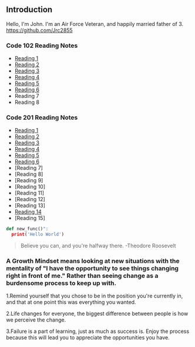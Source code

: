 ## Introduction
Hello, I'm John. I'm an Air Force Veteran, and happily married father of 3. https://github.com/Jrc2855

### Code 102 Reading Notes

- [Reading 1](https://github.com/Jrc2855/reading-notes/blob/main/markdown.md)
- [Reading 2](https://github.com/Jrc2855/reading-notes/blob/main/text-editor.md)
- [Reading 3](https://github.com/Jrc2855/reading-notes/blob/main/gitreading.md)
- [Reading 4](https://github.com/Jrc2855/reading-notes/blob/main/HTML.md)
- [Reading 5](https://github.com/Jrc2855/reading-notes/blob/main/CSS.md)
- [Reading 6](https://github.com/Jrc2855/reading-notes/blob/main/JS-reading.md)
- Reading 7
- Reading 8

### Code 201 Reading Notes
- [Reading 1](https://github.com/Jrc2855/reading-notes/blob/main/201-reading1.md)
- [Reading 2](https://github.com/Jrc2855/reading-notes/blob/main/201-reading2.md)
- [Reading 3](https://github.com/Jrc2855/reading-notes/blob/main/201-reading3.md)
- [Reading 4](https://github.com/Jrc2855/reading-notes/blob/main/201-reading4.md)
- [Reading 5](https://github.com/Jrc2855/reading-notes/blob/main/201-reading5.md)
- [Reading 6](https://github.com/Jrc2855/reading-notes/blob/main/201-reading6.md)
- [Reading 7]
- [Reading 8]
- [Reading 9]
- [Reading 10]
- [Reading 11]
- [Reading 12]
- [Reading 13]
- [Reading 14](https://github.com/Jrc2855/reading-notes/blob/main/201-reading14.md)
- [Reading 15]

```python
def new_func()":
  print('Hello World')
```
> Believe you can, and you're halfway there. -Theodore Roosevelt 

### A Growth Mindset means looking at new situations with the mentality of "I have the opportunity to see things changing right in front of me." Rather than seeing change as a burdensome process to keep up with. 

1.Remind yourself that you chose to be in the position you're currently in, and that at one point this was everything you wanted. <br>

2.Life changes for everyone, the biggest difference between people is how we perceive the change. <br>

3.Failure is a part of learning, just as much as success is. Enjoy the process because this will lead you to appreciate the opportunities you have. <br>





